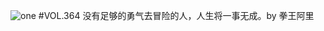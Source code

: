 ![one](http://image.wufazhuce.com/FllbiPnQf-S16falER3JN1wqieGb)
#VOL.364
没有足够的勇气去冒险的人，人生将一事无成。by 拳王阿里